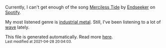 
  Currently, I can't get enough of the song <a href="https://open.spotify.com/track/44P6Njvanc7xrR5zKUahxI">Merciless Tide</a> by <a href="https://open.spotify.com/artist/5RLz3WPD2aQh4DP3l7WwLm">Endseeker</a> on <a href="https://open.spotify.com/user/9qz2xtkur2fengfsdcq8dd907?si=kq2SVrUkSNe0z1NJjpt7kg">Spotify</a>.

  My most listened genre is <a href="https://duckduckgo.com/?q=industrial metal music">industrial metal</a>.
  Still, I've been listening to a lot of <a href="https://duckduckgo.com/?q=wave music">wave</a> lately.

  This file is generated automatically. Read more <a href="https://github.com/CodeF0x/CodeF0x/blob/master/IMPORTANT.md">here</a>.
  <br>
  <sub>Last modified at 2021-04-28 20:04:03.</sub>
  